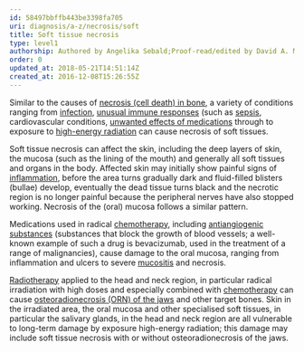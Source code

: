 ```yaml
---
id: 58497bbffb443be3398fa705
uri: diagnosis/a-z/necrosis/soft
title: Soft tissue necrosis
type: level1
authorship: Authored by Angelika Sebald;Proof-read/edited by David A. Mitchell
order: 0
updated_at: 2018-05-21T14:51:14Z
created_at: 2016-12-08T15:26:55Z
---
```


<p>Similar to the causes of <a href="/diagnosis/a-z/necrosis/hard">necrosis (cell death) in bone</a>,
    a variety of conditions ranging from <a href="/diagnosis/a-z/infection">infection</a>,
    <a href="/treatment/other/medication/inflammation/more-info">unusual immune responses</a>    (such as <a href="/diagnosis/a-z/infection/detailed">sepsis</a>,
    cardiovascular conditions, <a href="/treatment/other/medication/delivery/more-info">unwanted effects of medications</a>    through to exposure to <a href="/treatment/radiotherapy">high-energy radiation</a>    can cause necrosis of soft tissues.</p>
<p>Soft tissue necrosis can affect the skin, including the deep
    layers of skin, the mucosa (such as the lining of the mouth)
    and generally all soft tissues and organs in the body. Affected
    skin may initially show painful signs of <a href="/treatment/other/medication/inflammation/more-info">inflammation</a>,
    before the area turns gradually dark and fluid-filled blisters
    (bullae) develop, eventually the dead tissue turns black
    and the necrotic region is no longer painful because the
    peripheral nerves have also stopped working. Necrosis of
    the (oral) mucosa follows a similar pattern.  </p>
<p>Medications used in radical <a href="/treatment/chemotherapy">chemotherapy</a>,
    including <a href="/treatment/other/medication/miscellaneous/antiangiogenic">antiangiogenic substances</a>    (substances that block the growth of blood vessels; a well-known
    example of such a drug is bevacizumab, used in the treatment
    of a range of malignancies), cause damage to the oral mucosa,
    ranging from inflammation and ulcers to severe <a href="/diagnosis/a-z/oral-mucosal-lesion/detailed">mucositis</a>    and necrosis.</p>
<p><a href="/treatment/radiotherapy">Radiotherapy</a> applied
    to the head and neck region, in particular radical irradiation
    with high doses and especially combined with <a href="/treatment/chemotherapy">chemotherapy</a>    can cause <a href="/diagnosis/a-z/necrosis/hard">osteoradionecrosis (ORN) of the jaws</a>    and other target bones. Skin in the irradiated area, the
    oral mucosa and other specialised soft tissues, in particular
    the salivary glands, in the head and neck region are all
    vulnerable to long-term damage by exposure high-energy radiation;
    this damage may include soft tissue necrosis with or without
    osteoradionecrosis of the jaws.</p>
